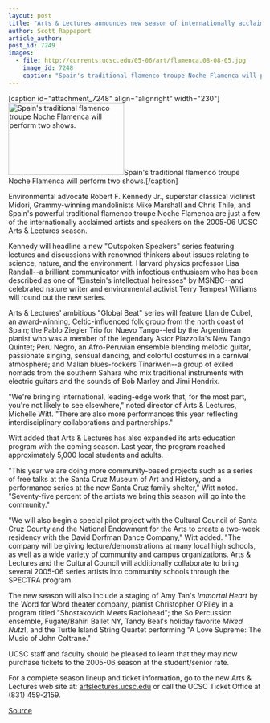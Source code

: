 ```yaml
---
layout: post
title: "Arts & Lectures announces new season of internationally acclaimed performers and speakers"
author: Scott Rappaport
article_author: 
post_id: 7249
images:
  - file: http://currents.ucsc.edu/05-06/art/flamenca.08-08-05.jpg
    image_id: 7248
    caption: "Spain's traditional flamenco troupe Noche Flamenca will perform two shows."
---
```


[caption id="attachment_7248" align="alignright" width="230"]<a href="http://dev-ucsc-news.pantheonsite.io/wp-content/uploads/2005/08/flamenca.08-08-05.jpg"><img class="size-full wp-image-7248" src="http://dev-ucsc-news.pantheonsite.io/wp-content/uploads/2005/08/flamenca.08-08-05.jpg" alt="Spain's traditional flamenco troupe Noche Flamenca will perform two shows." width="230" height="144" /></a>Spain's traditional flamenco troupe Noche Flamenca will perform two shows.[/caption]
<a name="content" id="content"></a>
<p>
  Environmental advocate Robert F. Kennedy Jr., superstar classical violinist Midori, Grammy-winning mandolinists Mike Marshall and Chris Thile, and Spain's powerful traditional flamenco troupe Noche Flamenca are just a few of the internationally acclaimed artists and speakers on the 2005-06 UCSC Arts &amp; Lectures season.
</p>
<p>
  Kennedy will headline a new "Outspoken Speakers" series featuring lectures and discussions with renowned thinkers about issues relating to science, nature, and the environment. Harvard physics professor Lisa Randall--a brilliant communicator with infectious enthusiasm who has been described as one of "Einstein's intellectual heiresses" by MSNBC--and celebrated nature writer and environmental activist Terry Tempest Williams will round out the new series.
</p>
<p>
  Arts &amp; Lectures' ambitious "Global Beat" series will feature Llan de Cubel, an award-winning, Celtic-influenced folk group from the north coast of Spain; the Pablo Ziegler Trio for Nuevo Tango--led by the Argentinean pianist who was a member of the legendary Astor Piazzolla's New Tango Quintet; Peru Negro, an Afro-Peruvian ensemble blending melodic guitar, passionate singing, sensual dancing, and colorful costumes in a carnival atmosphere; and Malian blues-rockers Tinariwen--a group of exiled nomads from the southern Sahara who mix traditional instruments with electric guitars and the sounds of Bob Marley and Jimi Hendrix.
</p>
<p>
  "We're bringing international, leading-edge work that, for the most part, you're not likely to see elsewhere," noted director of Arts &amp; Lectures, Michelle Witt. "There are also more performances this year reflecting interdisciplinary collaborations and partnerships."
</p>
<p>
  Witt added that Arts &amp; Lectures has also expanded its arts education program with the coming season. Last year, the program reached approximately 5,000 local students and adults.
</p>
<p>
  "This year we are doing more community-based projects such as a series of free talks at the Santa Cruz Museum of Art and History, and a performance series at the new Santa Cruz family shelter," Witt noted. "Seventy-five percent of the artists we bring this season will go into the community."
</p>
<p>
  "We will also begin a special pilot project with the Cultural Council of Santa Cruz County and the National Endowment for the Arts to create a two-week residency with the David Dorfman Dance Company," Witt added. "The company will be giving lecture/demonstrations at many local high schools, as well as a wide variety of community and campus organizations. Arts &amp; Lectures and the Cultural Council will additionally collaborate to bring several 2005-06 series artists into community schools through the SPECTRA program.
</p>
<p>
  The new season will also include a staging of Amy Tan's <i>Immortal Heart</i> by the Word for Word theater company, pianist Christopher O'Riley in a program titled "Shostakovich Meets Radiohead"; the So Percussion ensemble, Fugate/Bahiri Ballet NY, Tandy Beal's holiday favorite <i>Mixed Nutz</i>!, and the Turtle Island String Quartet performing "A Love Supreme: The Music of John Coltrane."
</p>
<p>
  UCSC staff and faculty should be pleased to learn that they may now purchase tickets to the 2005-06 season at the student/senior rate.
</p>
<p>
  For a complete season lineup and ticket information, go to the new Arts &amp; Lectures web site at: <a href="http://artslectures.ucsc.edu/">artslectures.ucsc.edu</a> or call the UCSC Ticket Office at (831) 459-2159.
</p>
<p><a href="http://www1.ucsc.edu/currents/05-06/08-08/artslecs.asp" title="Permalink to artslecs">Source</a></p>

